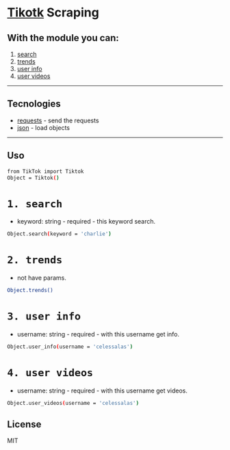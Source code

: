 # [Tikotk](https://www.tiktok.com/) Scraping

## With the module you can:
1. [search ](#1-search)
2. [trends](#4-trends)
3. [user info ](#2-user-info)
4. [user videos](#3-user-videos)


- - -
## Tecnologies
- [requests] - send the requests
- [json] - load objects
- - -
## Uso
```sh
from TikTok import Tiktok
Object = Tiktok()
```
# `1. search`
- keyword: string - required - this keyword search.

```sh
Object.search(keyword = 'charlie')
```
# `2. trends`
- not have params.

```sh
Object.trends()
```
# `3. user info`
- username: string - required - with this username get info.

```sh
Object.user_info(username = 'celessalas')
```
# `4. user videos`
- username: string - required - with this username get videos.

```sh
Object.user_videos(username = 'celessalas')
```

## License

MIT


   [requests]: <https://docs.python-requests.org/en/master/>
   [json]: <https://docs.python.org/3/library/json.html>
